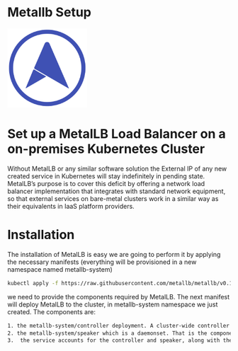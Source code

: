 # Metallb Setup

<img src="/img/metallb-icon-color.png" width="180" height="180">

# Set up a MetalLB Load Balancer on a on-premises Kubernetes Cluster

Without MetalLB or any similar software solution the External IP of any new created service in Kubernetes will stay indefinitely in pending state. MetalLB’s purpose is to cover this deficit by offering a network load balancer implementation that integrates with standard network equipment, so that external services on bare-metal clusters work in a similar way as their equivalents in IaaS platform providers.

# Installation
The installation of MetalLB is easy we are going to perform it by applying the necessary manifests (everything will be provisioned in a new namespace named metallb-system)


```sh
kubectl apply -f https://raw.githubusercontent.com/metallb/metallb/v0.13.7/config/manifests/metallb-native.yaml
```
we need to provide the components required by MetalLB. The next manifest will deploy MetalLB to the cluster, in metallb-system namespace we just created. The components are:

```sh
1. the metallb-system/controller deployment. A cluster-wide controller that handles IP assignments.
2. the metallb-system/speaker which is a daemonset. That is the component to make the services reachable.
3.  the service accounts for the controller and speaker, along with the RBAC permissions that the components require.
```
